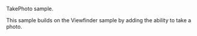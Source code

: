 TakePhoto sample.

This sample builds on the Viewfinder sample by adding the ability to take a photo.
